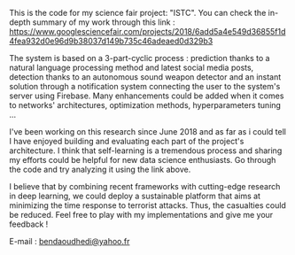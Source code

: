 This is the code for my science fair project: "ISTC". You can check the in-depth summary of my work through this link :
https://www.googlesciencefair.com/projects/2018/6add5a4e549d36855f1d4fea932d0e96d9b38037d149b735c46adeaed0d329b3

The system is based on a 3-part-cyclic process : prediction thanks to a natural language processing method and latest social media posts, detection thanks to an autonomous sound weapon detector and an instant solution through a notification system connecting the user to the system's server using Firebase. Many enhancements could be added when it comes to networks' architectures, optimization methods, hyperparameters tuning ...

I've been working on this research since June 2018 and as far as i could tell I have enjoyed building and evaluating each part of the project's architecture. I think that self-learning is a tremendous process and sharing my efforts could be helpful for new data science enthusiasts. Go through the code and try analyzing it using the link above.

I believe that by combining recent frameworks with cutting-edge research in deep learning, we could deploy a sustainable platform that aims at minimizing the time response to terrorist attacks. Thus, the casualties could be reduced.
Feel free to play with my implementations and give me your feedback !

E-mail : bendaoudhedi@yahoo.fr

